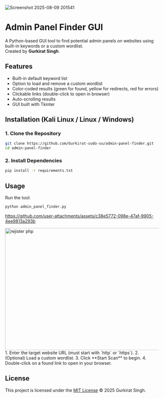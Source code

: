 ![Screenshot 2025-08-09 201541](https://github.com/user-attachments/assets/a1c664a8-0d72-4fb8-9574-40ecfaea890c)


# Admin Panel Finder GUI

A Python-based GUI tool to find potential admin panels on websites using built-in keywords or a custom wordlist.  
Created by **Gurkirat Singh**.

## Features
- Built-in default keyword list
- Option to load and remove a custom wordlist
- Color-coded results (green for found, yellow for redirects, red for errors)
- Clickable links (double-click to open in browser)
- Auto-scrolling results
- GUI built with Tkinter

## Installation (Kali Linux / Linux / Windows)

### 1. Clone the Repository
```bash
git clone https://github.com/Gurkirat-sudo-su/admin-panel-finder.git
cd admin-panel-finder
```

### 2. Install Dependencies
```bash
pip install -r requirements.txt
```

## Usage

Run the tool:
```bash
python admin_panel_finder.py
```


https://github.com/user-attachments/assets/c38e5772-098e-47af-9905-4ee9813a293b



<img width="900" height="400" alt="rejister php" src="https://github.com/user-attachments/assets/fe39c590-c631-4f84-8be6-970695d6cdcd" />
1. Enter the target website URL (must start with `http` or `https`).
2. (Optional) Load a custom wordlist.
3. Click **Start Scan** to begin.
4. Double-click on a found link to open in your browser.

## License
This project is licensed under the [MIT License](LICENSE) © 2025 Gurkirat Singh.
